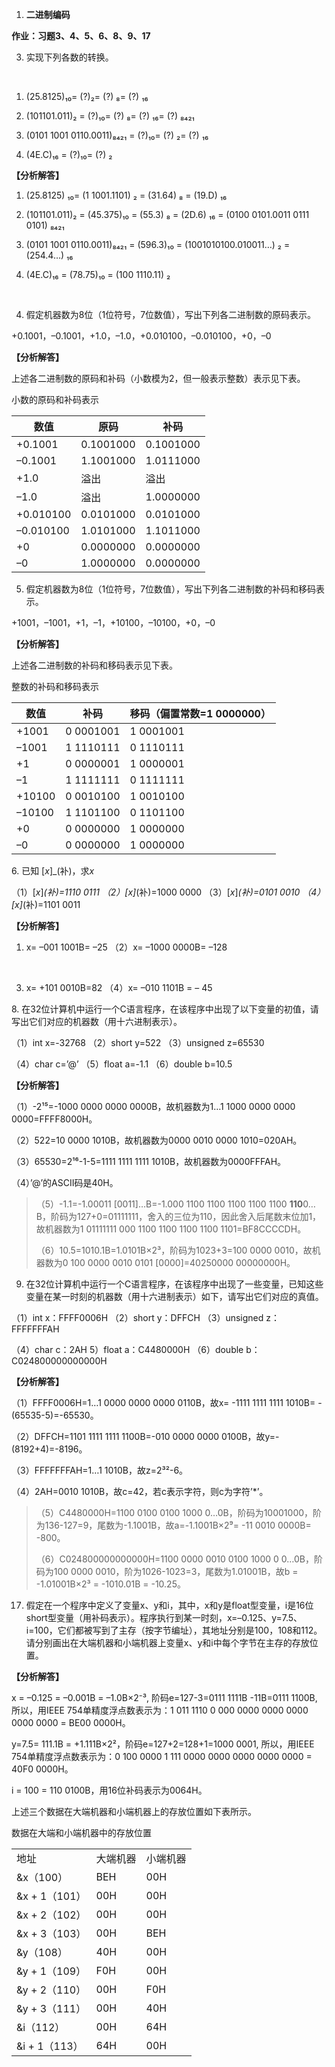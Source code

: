 1.  **二进制编码**

**作业：习题3、4、5、6、8、9、17**

3.  实现下列各数的转换。

&nbsp;

1.  (25.8125)₁₀= (?)₂= (?) ₈= (?) ₁₆

2.  (101101.011)₂ = (?)₁₀= (?) ₈= (?) ₁₆= (?) ₈₄₂₁

3.  (0101 1001 0110.0011)₈₄₂₁ = (?)₁₀= (?) ₂= (?) ₁₆

4.  (4E.C)₁₆ = (?)₁₀= (?) ₂

**【分析解答】**

1.  (25.8125) ₁₀= (1 1001.1101) ₂ = (31.64) ₈ = (19.D) ₁₆

2.  (101101.011)₂ = (45.375)₁₀ = (55.3) ₈ = (2D.6) ₁₆ = (0100 0101.0011 0111 0101) ₈₄₂₁

3.  (0101 1001 0110.0011)₈₄₂₁ = (596.3)₁₀ = (1001010100.010011…) ₂ = (254.4…) ₁₆

4.  (4E.C)₁₆ = (78.75)₁₀ = (100 1110.11) ₂

&nbsp;

4.  假定机器数为8位（1位符号，7位数值），写出下列各二进制数的原码表示。

+0.1001，–0.1001，+1.0，–1.0，+0.010100，–0.010100，+0，–0

**【分析解答】**

上述各二进制数的原码和补码（小数模为2，但一般表示整数）表示见下表。

小数的原码和补码表示

| 数值      | 原码      | 补码      |
|-----------|-----------|-----------|
| +0.1001   | 0.1001000 | 0.1001000 |
| –0.1001   | 1.1001000 | 1.0111000 |
| +1.0      | 溢出      | 溢出      |
| –1.0      | 溢出      | 1.0000000 |
| +0.010100 | 0.0101000 | 0.0101000 |
| –0.010100 | 1.0101000 | 1.1011000 |
| +0        | 0.0000000 | 0.0000000 |
| –0        | 1.0000000 | 0.0000000 |

5.  假定机器数为8位（1位符号，7位数值），写出下列各二进制数的补码和移码表示。

+1001，–1001，+1，–1，+10100，–10100，+0，–0

**【分析解答】**

上述各二进制数的补码和移码表示见下表。

整数的补码和移码表示

| 数值   | 补码      | 移码（偏置常数=1 0000000） |
|--------|-----------|----------------------------|
| +1001  | 0 0001001 | 1 0001001                  |
| –1001  | 1 1110111 | 0 1110111                  |
| +1     | 0 0000001 | 1 0000001                  |
| –1     | 1 1111111 | 0 1111111                  |
| +10100 | 0 0010100 | 1 0010100                  |
| –10100 | 1 1101100 | 0 1101100                  |
| +0     | 0 0000000 | 1 0000000                  |
| –0     | 0 0000000 | 1 0000000                  |

6\. 已知 \[*x*\]_(补)，求*x*

（1）\[*x*\]_(补)=1110 0111 （2）\[*x*\]_(补)=1000 0000 （3）\[*x*\]_(补)=0101 0010 （4）\[*x*\]_(补)=1101 0011

**【分析解答】**

1.  x= –001 1001B= –25 （2）x= –1000 0000B= –128

&nbsp;

3.  x= +101 0010B=82 （4）x= –010 1101B = – 45

8\. 在32位计算机中运行一个C语言程序，在该程序中出现了以下变量的初值，请写出它们对应的机器数（用十六进制表示）。

（1）int x=-32768 （2）short y=522 （3）unsigned z=65530

（4）char c=’@’ （5）float a=-1.1 （6）double b=10.5

**【分析解答】**

（1）-2¹⁵=-1000 0000 0000 0000B，故机器数为1…1 1000 0000 0000 0000=FFFF8000H。

（2）522=10 0000 1010B，故机器数为0000 0010 0000 1010=020AH。

（3）65530=2¹⁶-1-5=1111 1111 1111 1010B，故机器数为0000FFFAH。

（4）’@’的ASCII码是40H。

> （5）-1.1=-1.00011 \[0011\]…B=-1.000 1100 1100 1100 1100 1100 **110**0…B，阶码为127+0=01111111，舍入的三位为110，因此舍入后尾数末位加1，故机器数为1 01111111 000 1100 1100 1100 1100 1101=BF8CCCCDH。
>
> （6）10.5=1010.1B=1.0101B×2³，阶码为1023+3=100 0000 0010，故机器数为0 100 0000 0010 0101 \[0000\]=40250000 00000000H。

9.  在32位计算机中运行一个C语言程序，在该程序中出现了一些变量，已知这些变量在某一时刻的机器数（用十六进制表示）如下，请写出它们对应的真值。

（1）int x：FFFF0006H （2）short y：DFFCH （3）unsigned z：FFFFFFFAH

（4）char c：2AH 5）float a：C4480000H （6）double b：C024800000000000H

**【分析解答】**

（1）FFFF0006H=1…1 0000 0000 0000 0110B，故x= -1111 1111 1111 1010B= -(65535-5)=-65530。

（2）DFFCH=1101 1111 1111 1100B=-010 0000 0000 0100B，故y=-(8192+4)=-8196。

（3）FFFFFFFAH=1…1 1010B，故z=2³²-6。

（4）2AH=0010 1010B，故c=42，若c表示字符，则c为字符’\*’。

> （5）C4480000H=1100 0100 0100 1000 0…0B，阶码为10001000，阶为136-127=9，尾数为-1.1001B，故a=-1.1001B×2⁹= -11 0010 0000B= -800。
>
> （6）C024800000000000H=1100 0000 0010 0100 1000 0 0…0B，阶码为100 0000 0010，阶为1026-1023=3，尾数为1.01001B，故b = -1.01001B×2³ = -1010.01B = -10.25。

17. 假定在一个程序中定义了变量x、y和i，其中，x和y是float型变量，i是16位short型变量（用补码表示）。程序执行到某一时刻，x=–0.125、y=7.5、i=100，它们都被写到了主存（按字节编址），其地址分别是100，108和112。请分别画出在大端机器和小端机器上变量x、y和i中每个字节在主存的存放位置。

**【分析解答】**

x = –0.125 = –0.001B = –1.0B×2⁻³, 阶码e=127-3=0111 1111B -11B=0111 1100B, 所以，用IEEE 754单精度浮点数表示为：1 011 1110 0 000 0000 0000 0000 0000 0000 = BE00 0000H。

y=7.5= 111.1B = +1.111B×2²，阶码e=127+2=128+1=1000 0001, 所以，用IEEE 754单精度浮点数表示为：0 100 0000 1 111 0000 0000 0000 0000 0000 = 40F0 0000H。

i = 100 = 110 0100B，用16位补码表示为0064H。

上述三个数据在大端机器和小端机器上的存放位置如下表所示。

数据在大端和小端机器中的存放位置

|               |          |          |
|---------------|----------|----------|
| 地址          | 大端机器 | 小端机器 |
| &x（100）     | BEH      | 00H      |
| &x + 1（101） | 00H      | 00H      |
| &x + 2（102） | 00H      | 00H      |
| &x + 3（103） | 00H      | BEH      |
| &y（108）     | 40H      | 00H      |
| &y + 1（109） | F0H      | 00H      |
| &y + 2（110） | 00H      | F0H      |
| &y + 3（111） | 00H      | 40H      |
| &i（112）     | 00H      | 64H      |
| &i + 1（113） | 64H      | 00H      |
